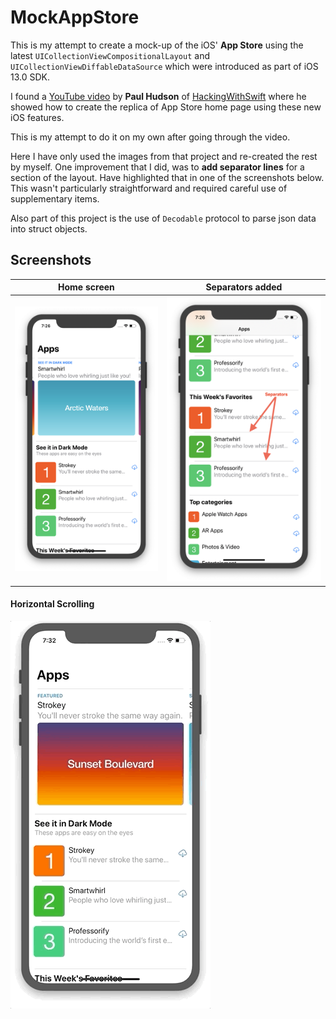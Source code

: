 # MockAppStore
This is my attempt to create a mock-up of the iOS' **App Store** using the latest ```UICollectionViewCompositionalLayout``` and ```UICollectionViewDiffableDataSource``` which were introduced as part of iOS 13.0 SDK.

I found a [YouTube video](https://www.youtube.com/watch?v=SR7DtcT61tA) by **Paul Hudson** of [HackingWithSwift](www.hackingwithswift.com) where he showed how to create the replica of App Store home page using these new iOS features.

This is my attempt to do it on my own after going through the video.

Here I have only used the images from that project and re-created the rest by myself. One improvement that I did, was to **add separator lines** for a section of the layout. Have highlighted that in one of the screenshots below. This wasn't particularly straightforward and required careful use of supplementary items.

Also part of this project is the use of ```Decodable``` protocol to parse json data into struct objects.

## Screenshots

Home screen|Separators added
---|---
![](./ScreenCaptures/LargeCells.png)|![](./ScreenCaptures/Medium_smallCells.png)

#### Horizontal Scrolling
![](./ScreenCaptures/HorizontalScrolling.gif)
